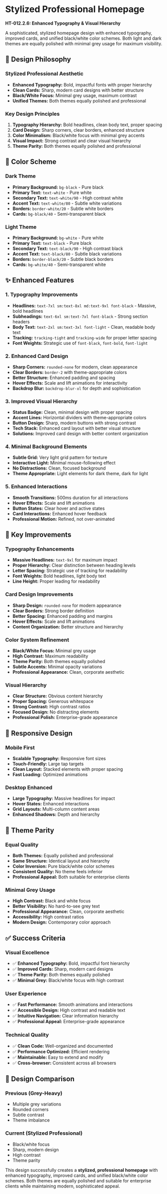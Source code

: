 # Stylized Professional Homepage

**HT-012.2.6: Enhanced Typography & Visual Hierarchy**

A sophisticated, stylized homepage design with enhanced typography, improved cards, and unified black/white color schemes. Both light and dark themes are equally polished with minimal grey usage for maximum visibility.

## 🎨 **Design Philosophy**

### **Stylized Professional Aesthetic**
- **Enhanced Typography:** Bold, impactful fonts with proper hierarchy
- **Clean Cards:** Sharp, modern card designs with better structure
- **Black/White Focus:** Minimal grey usage, maximum contrast
- **Unified Themes:** Both themes equally polished and professional

### **Key Design Principles**
1. **Typography Hierarchy:** Bold headlines, clean body text, proper spacing
2. **Card Design:** Sharp corners, clear borders, enhanced structure
3. **Color Minimalism:** Black/white focus with minimal grey accents
4. **Visual Impact:** Strong contrast and clear visual hierarchy
5. **Theme Parity:** Both themes equally polished and professional

## 🎯 **Color Scheme**

### **Dark Theme**
- **Primary Background:** `bg-black` - Pure black
- **Primary Text:** `text-white` - Pure white
- **Secondary Text:** `text-white/90` - High contrast white
- **Accent Text:** `text-white/80` - Subtle white variations
- **Borders:** `border-white/20` - Subtle white borders
- **Cards:** `bg-black/40` - Semi-transparent black

### **Light Theme**
- **Primary Background:** `bg-white` - Pure white
- **Primary Text:** `text-black` - Pure black
- **Secondary Text:** `text-black/90` - High contrast black
- **Accent Text:** `text-black/80` - Subtle black variations
- **Borders:** `border-black/20` - Subtle black borders
- **Cards:** `bg-white/40` - Semi-transparent white

## ✨ **Enhanced Features**

### **1. Typography Improvements**
- **Headlines:** `text-7xl sm:text-8xl md:text-9xl font-black` - Massive, bold headlines
- **Subheadings:** `text-6xl sm:text-7xl font-black` - Strong section headers
- **Body Text:** `text-2xl sm:text-3xl font-light` - Clean, readable body text
- **Tracking:** `tracking-tight` and `tracking-wide` for proper letter spacing
- **Font Weights:** Strategic use of `font-black`, `font-bold`, `font-light`

### **2. Enhanced Card Design**
- **Sharp Corners:** `rounded-none` for modern, clean appearance
- **Clear Borders:** `border-2` with theme-appropriate colors
- **Better Structure:** Enhanced padding and spacing
- **Hover Effects:** Scale and lift animations for interactivity
- **Backdrop Blur:** `backdrop-blur-xl` for depth and sophistication

### **3. Improved Visual Hierarchy**
- **Status Badge:** Clean, minimal design with proper spacing
- **Accent Lines:** Horizontal dividers with theme-appropriate colors
- **Button Design:** Sharp, modern buttons with strong contrast
- **Tech Stack:** Enhanced card layout with better visual structure
- **Solutions:** Improved card design with better content organization

### **4. Minimal Background Elements**
- **Subtle Grid:** Very light grid pattern for texture
- **Interactive Light:** Minimal mouse-following effect
- **No Distractions:** Clean, focused background
- **Theme Appropriate:** Light elements for dark theme, dark for light

### **5. Enhanced Interactions**
- **Smooth Transitions:** 500ms duration for all interactions
- **Hover Effects:** Scale and lift animations
- **Button States:** Clear hover and active states
- **Card Interactions:** Enhanced hover feedback
- **Professional Motion:** Refined, not over-animated

## 🚀 **Key Improvements**

### **Typography Enhancements**
- **Massive Headlines:** `text-9xl` for maximum impact
- **Proper Hierarchy:** Clear distinction between heading levels
- **Letter Spacing:** Strategic use of tracking for readability
- **Font Weights:** Bold headlines, light body text
- **Line Height:** Proper leading for readability

### **Card Design Improvements**
- **Sharp Design:** `rounded-none` for modern appearance
- **Clear Borders:** Strong border definition
- **Better Spacing:** Enhanced padding and margins
- **Hover Effects:** Scale and lift animations
- **Content Organization:** Better structure and hierarchy

### **Color System Refinement**
- **Black/White Focus:** Minimal grey usage
- **High Contrast:** Maximum readability
- **Theme Parity:** Both themes equally polished
- **Subtle Accents:** Minimal opacity variations
- **Professional Appearance:** Clean, corporate aesthetic

### **Visual Hierarchy**
- **Clear Structure:** Obvious content hierarchy
- **Proper Spacing:** Generous whitespace
- **Strong Contrast:** High contrast ratios
- **Focused Design:** No distracting elements
- **Professional Polish:** Enterprise-grade appearance

## 📱 **Responsive Design**

### **Mobile First**
- **Scalable Typography:** Responsive font sizes
- **Touch-Friendly:** Large tap targets
- **Clean Layout:** Stacked elements with proper spacing
- **Fast Loading:** Optimized animations

### **Desktop Enhanced**
- **Large Typography:** Massive headlines for impact
- **Hover States:** Enhanced interactions
- **Grid Layouts:** Multi-column content areas
- **Enhanced Shadows:** Depth and hierarchy

## 🎯 **Theme Parity**

### **Equal Quality**
- **Both Themes:** Equally polished and professional
- **Same Structure:** Identical layout and hierarchy
- **Color Inversion:** Pure black/white color schemes
- **Consistent Quality:** No theme feels inferior
- **Professional Appeal:** Both suitable for enterprise clients

### **Minimal Grey Usage**
- **High Contrast:** Black and white focus
- **Better Visibility:** No hard-to-see grey text
- **Professional Appearance:** Clean, corporate aesthetic
- **Accessibility:** High contrast ratios
- **Modern Design:** Contemporary color approach

## ✅ **Success Criteria**

### **Visual Excellence**
- ✅ **Enhanced Typography:** Bold, impactful font hierarchy
- ✅ **Improved Cards:** Sharp, modern card designs
- ✅ **Theme Parity:** Both themes equally polished
- ✅ **Minimal Grey:** Black/white focus with high contrast

### **User Experience**
- ✅ **Fast Performance:** Smooth animations and interactions
- ✅ **Accessible Design:** High contrast and readable text
- ✅ **Intuitive Navigation:** Clear information hierarchy
- ✅ **Professional Appeal:** Enterprise-grade appearance

### **Technical Quality**
- ✅ **Clean Code:** Well-organized and documented
- ✅ **Performance Optimized:** Efficient rendering
- ✅ **Maintainable:** Easy to extend and modify
- ✅ **Cross-browser:** Consistent across all browsers

## 🎨 **Design Comparison**

### **Previous (Grey-Heavy)**
- Multiple grey variations
- Rounded corners
- Subtle contrast
- Theme imbalance

### **Current (Stylized Professional)**
- Black/white focus
- Sharp, modern design
- High contrast
- Theme parity

This design successfully creates a **stylized, professional homepage** with enhanced typography, improved cards, and unified black/white color schemes. Both themes are equally polished and suitable for enterprise clients while maintaining modern, sophisticated appeal.